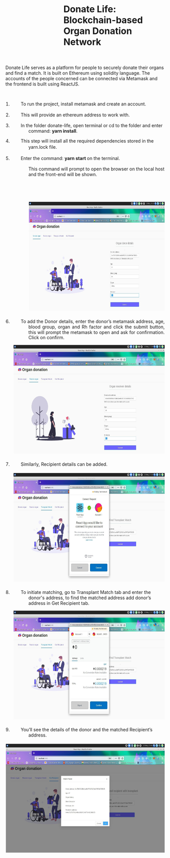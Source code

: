 <!DOCTYPE  html PUBLIC "-//W3C//DTD XHTML 1.0 Transitional//EN" "http://www.w3.org/TR/xhtml1/DTD/xhtml1-transitional.dtd">
<html xmlns="http://www.w3.org/1999/xhtml"><head><meta http-equiv="Content-Type" content="text/html; charset=utf-8"/>
 
<body><h1 style="padding-top: 3pt;padding-left: 141pt;text-indent: 0pt;text-align: left;">Donate Life: Blockchain-based Organ Donation Network</h1><p style="text-indent: 0pt;text-align: left;"><br/></p><p style="padding-top: 4pt;padding-left: 5pt;text-indent: 0pt;line-height: 120%;text-align: left;">Donate Life serves as a platform for people to securely donate their organs and find a match. It is built on Ethereum using solidity language. The accounts of the people concerned can be connected via Metamask and the frontend is built using ReactJS.</p><p style="text-indent: 0pt;text-align: left;"><br/></p><ol id="l1"><li><p style="padding-left: 41pt;text-indent: -18pt;text-align: left;">To run the project, install metamask and create an account.</p></li><li><p style="padding-top: 2pt;padding-left: 41pt;text-indent: -18pt;text-align: left;">This will provide an ethereum address to work with.</p></li><li><p style="padding-top: 2pt;padding-left: 41pt;text-indent: -18pt;line-height: 120%;text-align: left;">In the folder donate-life, open terminal or cd to the folder and enter command: <b>yarn install</b>.</p></li><li><p style="padding-left: 41pt;text-indent: -18pt;line-height: 14pt;text-align: left;">This step will install all the required dependencies stored in the yarn.lock file.</p></li><li><p style="padding-top: 2pt;padding-left: 41pt;text-indent: -18pt;text-align: left;">Enter the command: <b>yarn start </b>on the terminal.</p><p style="padding-top: 2pt;padding-left: 41pt;text-indent: 0pt;line-height: 120%;text-align: left;">This command will prompt to open the browser on the local host and the front-end will be shown.</p><p style="text-indent: 0pt;text-align: left;"><br/></p><p style="text-indent: 0pt;text-align: left;"><br/></p><p style="padding-left: 42pt;text-indent: 0pt;text-align: left;"><span><img width="599" height="338" alt="image" src="images/Image_001.jpg"/></span></p></li><li><p style="padding-top: 7pt;padding-left: 41pt;text-indent: -18pt;line-height: 120%;text-align: justify;">To add the Donor details, enter the donor’s metamask address, age, blood group, organ and Rh factor and click the submit button, this will prompt the metamask to open and ask for confirmation. Click on confirm.</p><p style="padding-left: 6pt;text-indent: 0pt;text-align: left;"><span><img width="599" height="338" alt="image" src="images/Image_002.jpg"/></span></p></li><li><p style="padding-top: 5pt;padding-bottom: 4pt;padding-left: 41pt;text-indent: -18pt;text-align: left;">Similarly, Recipient details can be added.</p><p style="padding-left: 6pt;text-indent: 0pt;text-align: left;"><span><img width="599" height="338" alt="image" src="images/Image_003.jpg"/></span></p></li><li><p style="padding-top: 6pt;padding-left: 41pt;text-indent: -18pt;line-height: 120%;text-align: left;">To initiate matching, go to Transplant Match tab and enter the donor&#39;s address, to find the matched address add donor’s address in Get Recipient tab.</p><p style="padding-left: 6pt;text-indent: 0pt;text-align: left;"><span><img width="599" height="338" alt="image" src="images/Image_004.jpg"/></span></p></li><li><p style="padding-top: 5pt;padding-bottom: 4pt;padding-left: 41pt;text-indent: -18pt;text-align: left;">You’ll see the details of the donor and the matched Recipient’s address.</p></li></ol><p style="padding-left: 6pt;text-indent: 0pt;text-align: left;"><span><img width="599" height="338" alt="image" src="images/Image_005.jpg"/></span></p></body></html>
